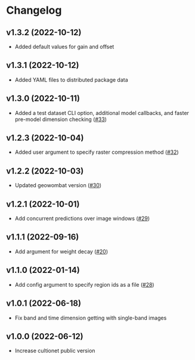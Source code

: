 # Changelog

<!--next-version-placeholder-->

## v1.3.2 (2022-10-12)
* Added default values for gain and offset

## v1.3.1 (2022-10-12)
* Added YAML files to distributed package data

## v1.3.0 (2022-10-11)
* Added a test dataset CLI option, additional model callbacks, and faster pre-model dimension checking ([#33](https://github.com/jgrss/cultionet/pull/33))

## v1.2.3 (2022-10-04)
* Added user argument to specify raster compression method ([#32](https://github.com/jgrss/cultionet/pull/32))

## v1.2.2 (2022-10-03)
* Updated geowombat version ([#30](https://github.com/jgrss/cultionet/pull/30))

## v1.2.1 (2022-10-01)
* Add concurrent predictions over image windows ([#29](https://github.com/jgrss/cultionet/pull/29))

## v1.1.1 (2022-09-16)
* Add argument for weight decay ([#20](https://github.com/jgrss/cultionet/pull/20))

## v1.1.0 (2022-01-14)
* Add config argument to specify region ids as a file ([#28](https://github.com/jgrss/cultionet/pull/28))

## v1.0.1 (2022-06-18)
* Fix band and time dimension getting with single-band images
 
## v1.0.0 (2022-06-12)
* Increase cultionet public version
